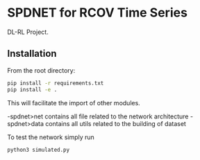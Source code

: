 # SPDNET for RCOV Time Series

DL-RL Project.

## Installation
From the root directory:

```bash
pip install -r requirements.txt
pip install -e . 

```
This will facilitate the import of other modules.

-spdnet>net contains all file related to the network architecture
-spdnet>data contains all utils related to the building of dataset


To test the network simply run

```bash
python3 simulated.py

```